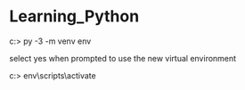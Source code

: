 # Learning_Python


c:\> py -3 -m venv env

select yes when prompted to use the new virtual environment

c:\> env\scripts\activate